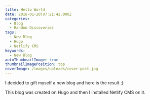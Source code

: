 ```yaml
---
title: Hello World
date: 2018-01-20T07:21:42.000Z
categories:
  - Blog
  - Random Discoveries
tags:
  - New Blog
  - Hugo
  - Netlify CMS
keywords:
  - New Blog
autoThumbnailImage: true
thumbnailImagePosition: top
coverImage: /images/uploads/cover-post.jpg
---
```

I decided to gift myself a new blog and here is the result ;)
<!--more-->

This blog was created on Hugo and then I installed Netlify CMS on it.
